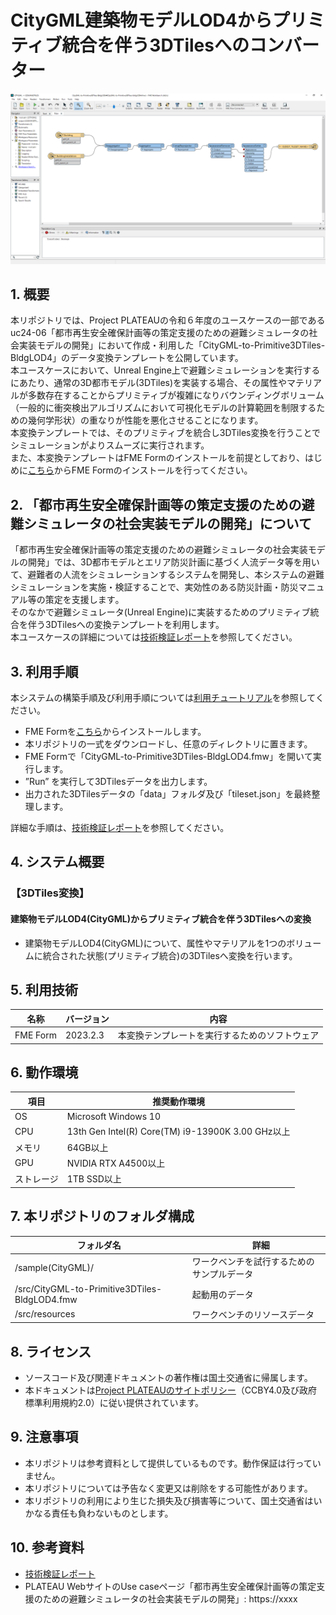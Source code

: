 # CityGML建築物モデルLOD4からプリミティブ統合を伴う3DTilesへのコンバーター
![概要](./img/tutorial_000001.png) <!-- OSSの対象物のスクリーンショット（画面表示がない場合にはイメージ画像）を貼り付けください -->

## 1. 概要
本リポジトリでは、Project PLATEAUの令和６年度のユースケースの一部であるuc24-06「都市再生安全確保計画等の策定支援のための避難シミュレータの社会実装モデルの開発」において作成・利用した「CityGML-to-Primitive3DTiles-BldgLOD4」のデータ変換テンプレートを公開しています。  
本ユースケースにおいて、Unreal Engine上で避難シミュレーションを実行するにあたり、通常の3D都市モデル(3DTiles)を実装する場合、その属性やマテリアルが多数存在することからプリミティブが複雑になりバウンディングボリューム（一般的に衝突検出アルゴリズムにおいて可視化モデルの計算範囲を制限するための幾何学形状）の重なりが性能を悪化させることになります。  
本変換テンプレートでは、そのプリミティブを統合し3DTiles変換を行うことでシミュレーションがよりスムーズに実行されます。  
また、本変換テンプレートはFME Formのインストールを前提としており、はじめに[こちら](https://fme.safe.com/downloads/#official)からFME Formのインストールを行ってください。

## 2. 「都市再生安全確保計画等の策定支援のための避難シミュレータの社会実装モデルの開発」について
「都市再生安全確保計画等の策定支援のための避難シミュレータの社会実装モデルの開発」では、3D都市モデルとエリア防災計画に基づく人流データ等を用いて、避難者の人流をシミュレーションするシステムを開発し、本システムの避難シミュレーションを実施・検証することで、実効性のある防災計画・防災マニュアル等の策定を支援します｡  
そのなかで避難シミュレータ(Unreal Engine)に実装するためのプリミティブ統合を伴う3DTilesへの変換テンプレートを利用します。  
本ユースケースの詳細については[技術検証レポート]( https://www.mlit.go.jp/plateau/file/libraries/doc/plateau_tech_doc_0101_ver01.pdf )を参照してください。


## 3. 利用手順
本システムの構築手順及び利用手順については[利用チュートリアル]( https://r5-plateau-acn.github.io/SolarPotential/ )を参照してください。
- FME Formを[こちら](https://fme.safe.com/downloads/#official)からインストールします。
- 本リポジトリの一式をダウンロードし、任意のディレクトリに置きます。
- FME Formで「CityGML-to-Primitive3DTiles-BldgLOD4.fmw」を開いて実行します。
- ”Run” を実行して3DTilesデータを出力します。
- 出力された3DTilesデータの「data」フォルダ及び「tileset.json」を最終整理します。

詳細な手順は、[技術検証レポート]( https://www.mlit.go.jp/plateau/file/libraries/doc/plateau_tech_doc_0101_ver01.pdf )を参照してください。

## 4. システム概要 <!-- OSS化対象のシステムが有する機能を記載ください。 -->
### 【3DTiles変換】
#### 建築物モデルLOD4(CityGML)からプリミティブ統合を伴う3DTilesへの変換
- 建築物モデルLOD4(CityGML)について、属性やマテリアルを1つのボリュームに統合された状態(プリミティブ統合)の3DTilesへ変換を行います。

## 5. 利用技術

| 名称   | バージョン | 内容 |
| --------|-------------|-----------------------------|
| FME Form | 2023.2.3 | 本変換テンプレートを実行するためのソフトウェア |

## 6. 動作環境 
| 項目               | 推奨動作環境                                                                                                                                                                                                                                                                                                                                    | 
| ------------------ | ---------------------------------------------------------- | 
| OS                 | Microsoft Windows 10 | 
| CPU                | 13th Gen Intel(R) Core(TM) i9-13900K   3.00 GHz以上 |                                                                                                                                 
| メモリ             | 64GB以上   |
| GPU                | NVIDIA RTX A4500以上  | 
| ストレージ         | 1TB SSD以上 |

## 7. 本リポジトリのフォルダ構成 <!-- 本GitHub上のソースファイルの構成を記載ください。 -->
| フォルダ名 |　詳細 |
|-|-|
| /sample(CityGML)/ | ワークベンチを試行するためのサンプルデータ |
| /src/CityGML-to-Primitive3DTiles-BldgLOD4.fmw | 起動用のデータ |
| /src/resources | ワークベンチのリソースデータ |

## 8. ライセンス

- ソースコード及び関連ドキュメントの著作権は国土交通省に帰属します。
- 本ドキュメントは[Project PLATEAUのサイトポリシー](https://www.mlit.go.jp/plateau/site-policy/)（CCBY4.0及び政府標準利用規約2.0）に従い提供されています。

## 9. 注意事項

- 本リポジトリは参考資料として提供しているものです。動作保証は行っていません。
- 本リポジトリについては予告なく変更又は削除をする可能性があります。
- 本リポジトリの利用により生じた損失及び損害等について、国土交通省はいかなる責任も負わないものとします。

## 10. 参考資料 
- [技術検証レポート]( https://www.mlit.go.jp/plateau/file/libraries/doc/plateau_tech_doc_0101_ver01.pdf)
- PLATEAU WebサイトのUse caseページ「都市再生安全確保計画等の策定支援のための避難シミュレータの社会実装モデルの開発」: https://xxxx

